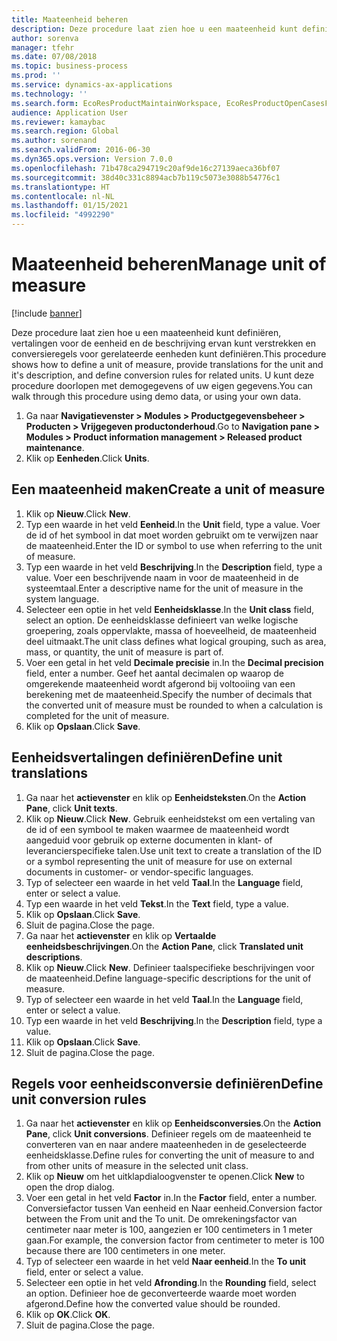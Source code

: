```yaml
---
title: Maateenheid beheren
description: Deze procedure laat zien hoe u een maateenheid kunt definiëren, vertalingen voor de eenheid en de beschrijving ervan kunt verstrekken en conversieregels voor gerelateerde eenheden kunt definiëren.
author: sorenva
manager: tfehr
ms.date: 07/08/2018
ms.topic: business-process
ms.prod: ''
ms.service: dynamics-ax-applications
ms.technology: ''
ms.search.form: EcoResProductMaintainWorkspace, EcoResProductOpenCasesFormPart, UnitOfMeasure, UnitOfMeasureReportingTranslation, UnitOfMeasureTranslation, UnitOfMeasureConversion, UnitOfMeasureConversionEditOrCreate, UnitOfMeasureLookup, UnitOfMeasureCalculator, UnitOfMeasureWizard, UnitOfMeasureLookupTest
audience: Application User
ms.reviewer: kamaybac
ms.search.region: Global
ms.author: sorenand
ms.search.validFrom: 2016-06-30
ms.dyn365.ops.version: Version 7.0.0
ms.openlocfilehash: 71b478ca294719c20af9de16c27139aeca36bf07
ms.sourcegitcommit: 38d40c331c8894acb7b119c5073e3088b54776c1
ms.translationtype: HT
ms.contentlocale: nl-NL
ms.lasthandoff: 01/15/2021
ms.locfileid: "4992290"
---
```

# <a name="manage-unit-of-measure"></a><span data-ttu-id="bc3f3-103">Maateenheid beheren</span><span class="sxs-lookup"><span data-stu-id="bc3f3-103">Manage unit of measure</span></span>

[!include [banner](../../includes/banner.md)]

<span data-ttu-id="bc3f3-104">Deze procedure laat zien hoe u een maateenheid kunt definiëren, vertalingen voor de eenheid en de beschrijving ervan kunt verstrekken en conversieregels voor gerelateerde eenheden kunt definiëren.</span><span class="sxs-lookup"><span data-stu-id="bc3f3-104">This procedure shows how to define a unit of measure, provide translations for the unit and it's description, and define conversion rules for related units.</span></span> <span data-ttu-id="bc3f3-105">U kunt deze procedure doorlopen met demogegevens of uw eigen gegevens.</span><span class="sxs-lookup"><span data-stu-id="bc3f3-105">You can walk through this procedure using demo data, or using your own data.</span></span>

1. <span data-ttu-id="bc3f3-106">Ga naar **Navigatievenster > Modules > Productgegevensbeheer > Producten > Vrijgegeven productonderhoud**.</span><span class="sxs-lookup"><span data-stu-id="bc3f3-106">Go to **Navigation pane > Modules > Product information management > Released product maintenance**.</span></span>
2. <span data-ttu-id="bc3f3-107">Klik op **Eenheden**.</span><span class="sxs-lookup"><span data-stu-id="bc3f3-107">Click **Units**.</span></span>

## <a name="create-a-unit-of-measure"></a><span data-ttu-id="bc3f3-108">Een maateenheid maken</span><span class="sxs-lookup"><span data-stu-id="bc3f3-108">Create a unit of measure</span></span>
1. <span data-ttu-id="bc3f3-109">Klik op **Nieuw**.</span><span class="sxs-lookup"><span data-stu-id="bc3f3-109">Click **New**.</span></span>
2. <span data-ttu-id="bc3f3-110">Typ een waarde in het veld **Eenheid**.</span><span class="sxs-lookup"><span data-stu-id="bc3f3-110">In the **Unit** field, type a value.</span></span> <span data-ttu-id="bc3f3-111">Voer de id of het symbool in dat moet worden gebruikt om te verwijzen naar de maateenheid.</span><span class="sxs-lookup"><span data-stu-id="bc3f3-111">Enter the ID or symbol to use when referring to the unit of measure.</span></span>  
3. <span data-ttu-id="bc3f3-112">Typ een waarde in het veld **Beschrijving**.</span><span class="sxs-lookup"><span data-stu-id="bc3f3-112">In the **Description** field, type a value.</span></span> <span data-ttu-id="bc3f3-113">Voer een beschrijvende naam in voor de maateenheid in de systeemtaal.</span><span class="sxs-lookup"><span data-stu-id="bc3f3-113">Enter a descriptive name for the unit of measure in the system language.</span></span>  
4. <span data-ttu-id="bc3f3-114">Selecteer een optie in het veld **Eenheidsklasse**.</span><span class="sxs-lookup"><span data-stu-id="bc3f3-114">In the **Unit class** field, select an option.</span></span> <span data-ttu-id="bc3f3-115">De eenheidsklasse definieert van welke logische groepering, zoals oppervlakte, massa of hoeveelheid, de maateenheid deel uitmaakt.</span><span class="sxs-lookup"><span data-stu-id="bc3f3-115">The unit class defines what logical grouping, such as area, mass, or quantity, the unit of measure is part of.</span></span>  
5. <span data-ttu-id="bc3f3-116">Voer een getal in het veld **Decimale precisie** in.</span><span class="sxs-lookup"><span data-stu-id="bc3f3-116">In the **Decimal precision** field, enter a number.</span></span> <span data-ttu-id="bc3f3-117">Geef het aantal decimalen op waarop de omgerekende maateenheid wordt afgerond bij voltooiing van een berekening met de maateenheid.</span><span class="sxs-lookup"><span data-stu-id="bc3f3-117">Specify the number of decimals that the converted unit of measure must be rounded to when a calculation is completed for the unit of measure.</span></span>  
6. <span data-ttu-id="bc3f3-118">Klik op **Opslaan**.</span><span class="sxs-lookup"><span data-stu-id="bc3f3-118">Click **Save**.</span></span>

## <a name="define-unit-translations"></a><span data-ttu-id="bc3f3-119">Eenheidsvertalingen definiëren</span><span class="sxs-lookup"><span data-stu-id="bc3f3-119">Define unit translations</span></span>
1. <span data-ttu-id="bc3f3-120">Ga naar het **actievenster** en klik op **Eenheidsteksten**.</span><span class="sxs-lookup"><span data-stu-id="bc3f3-120">On the **Action Pane**, click **Unit texts**.</span></span>
2. <span data-ttu-id="bc3f3-121">Klik op **Nieuw**.</span><span class="sxs-lookup"><span data-stu-id="bc3f3-121">Click **New**.</span></span> <span data-ttu-id="bc3f3-122">Gebruik eenheidstekst om een vertaling van de id of een symbool te maken waarmee de maateenheid wordt aangeduid voor gebruik op externe documenten in klant- of leverancierspecifieke talen.</span><span class="sxs-lookup"><span data-stu-id="bc3f3-122">Use unit text to create a translation of the ID or a symbol representing the unit of measure for use on external documents in customer- or vendor-specific languages.</span></span>  
3. <span data-ttu-id="bc3f3-123">Typ of selecteer een waarde in het veld **Taal**.</span><span class="sxs-lookup"><span data-stu-id="bc3f3-123">In the **Language** field, enter or select a value.</span></span>
4. <span data-ttu-id="bc3f3-124">Typ een waarde in het veld **Tekst**.</span><span class="sxs-lookup"><span data-stu-id="bc3f3-124">In the **Text** field, type a value.</span></span>
5. <span data-ttu-id="bc3f3-125">Klik op **Opslaan**.</span><span class="sxs-lookup"><span data-stu-id="bc3f3-125">Click **Save**.</span></span>
6. <span data-ttu-id="bc3f3-126">Sluit de pagina.</span><span class="sxs-lookup"><span data-stu-id="bc3f3-126">Close the page.</span></span>
7. <span data-ttu-id="bc3f3-127">Ga naar het **actievenster** en klik op **Vertaalde eenheidsbeschrijvingen**.</span><span class="sxs-lookup"><span data-stu-id="bc3f3-127">On the **Action Pane**, click **Translated unit descriptions**.</span></span>
8. <span data-ttu-id="bc3f3-128">Klik op **Nieuw**.</span><span class="sxs-lookup"><span data-stu-id="bc3f3-128">Click **New**.</span></span> <span data-ttu-id="bc3f3-129">Definieer taalspecifieke beschrijvingen voor de maateenheid.</span><span class="sxs-lookup"><span data-stu-id="bc3f3-129">Define language-specific descriptions for the unit of measure.</span></span>  
9. <span data-ttu-id="bc3f3-130">Typ of selecteer een waarde in het veld **Taal**.</span><span class="sxs-lookup"><span data-stu-id="bc3f3-130">In the **Language** field, enter or select a value.</span></span>
10. <span data-ttu-id="bc3f3-131">Typ een waarde in het veld **Beschrijving**.</span><span class="sxs-lookup"><span data-stu-id="bc3f3-131">In the **Description** field, type a value.</span></span>
11. <span data-ttu-id="bc3f3-132">Klik op **Opslaan**.</span><span class="sxs-lookup"><span data-stu-id="bc3f3-132">Click **Save**.</span></span>
12. <span data-ttu-id="bc3f3-133">Sluit de pagina.</span><span class="sxs-lookup"><span data-stu-id="bc3f3-133">Close the page.</span></span>

## <a name="define-unit-conversion-rules"></a><span data-ttu-id="bc3f3-134">Regels voor eenheidsconversie definiëren</span><span class="sxs-lookup"><span data-stu-id="bc3f3-134">Define unit conversion rules</span></span>
1. <span data-ttu-id="bc3f3-135">Ga naar het **actievenster** en klik op **Eenheidsconversies**.</span><span class="sxs-lookup"><span data-stu-id="bc3f3-135">On the **Action Pane**, click **Unit conversions**.</span></span> <span data-ttu-id="bc3f3-136">Definieer regels om de maateenheid te converteren van en naar andere maateenheden in de geselecteerde eenheidsklasse.</span><span class="sxs-lookup"><span data-stu-id="bc3f3-136">Define rules for converting the unit of measure to and from other units of measure in the selected unit class.</span></span>  
2. <span data-ttu-id="bc3f3-137">Klik op **Nieuw** om het uitklapdialoogvenster te openen.</span><span class="sxs-lookup"><span data-stu-id="bc3f3-137">Click **New** to open the drop dialog.</span></span>
3. <span data-ttu-id="bc3f3-138">Voer een getal in het veld **Factor** in.</span><span class="sxs-lookup"><span data-stu-id="bc3f3-138">In the **Factor** field, enter a number.</span></span> <span data-ttu-id="bc3f3-139">Conversiefactor tussen Van eenheid en Naar eenheid.</span><span class="sxs-lookup"><span data-stu-id="bc3f3-139">Conversion factor between the From unit and the To unit.</span></span> <span data-ttu-id="bc3f3-140">De omrekeningsfactor van centimeter naar meter is 100, aangezien er 100 centimeters in 1 meter gaan.</span><span class="sxs-lookup"><span data-stu-id="bc3f3-140">For example, the conversion factor from centimeter to meter is 100 because there are 100 centimeters in one meter.</span></span>  
4. <span data-ttu-id="bc3f3-141">Typ of selecteer een waarde in het veld **Naar eenheid**.</span><span class="sxs-lookup"><span data-stu-id="bc3f3-141">In the **To unit** field, enter or select a value.</span></span>
5. <span data-ttu-id="bc3f3-142">Selecteer een optie in het veld **Afronding**.</span><span class="sxs-lookup"><span data-stu-id="bc3f3-142">In the **Rounding** field, select an option.</span></span> <span data-ttu-id="bc3f3-143">Definieer hoe de geconverteerde waarde moet worden afgerond.</span><span class="sxs-lookup"><span data-stu-id="bc3f3-143">Define how the converted value should be rounded.</span></span>  
6. <span data-ttu-id="bc3f3-144">Klik op **OK**.</span><span class="sxs-lookup"><span data-stu-id="bc3f3-144">Click **OK**.</span></span>
7. <span data-ttu-id="bc3f3-145">Sluit de pagina.</span><span class="sxs-lookup"><span data-stu-id="bc3f3-145">Close the page.</span></span>

